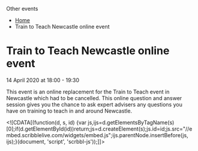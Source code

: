 Other events

*   [Home](/)
*   Train to Teach Newcastle online event

Train to Teach Newcastle online event
=====================================

14 April 2020 at 18:00 - 19:30

This event is an online replacement for the Train to Teach event in Newcastle which had to be cancelled. This online question and answer session gives you the chance to ask expert advisers any questions you have on training to teach in and around Newcastle.

<!\[CDATA\[(function(d, s, id) {var js,ijs=d.getElementsByTagName(s)\[0\];if(d.getElementById(id))return;js=d.createElement(s);js.id=id;js.src="//embed.scribblelive.com/widgets/embed.js";ijs.parentNode.insertBefore(js, ijs);}(document, 'script', 'scrbbl-js'));\]\]>